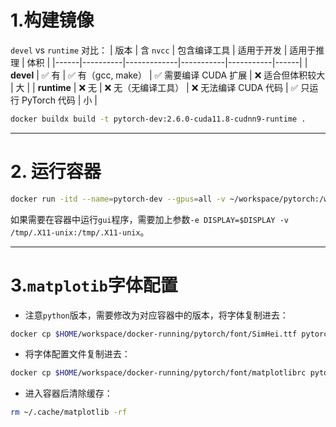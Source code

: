 # 1.构建镜像

`devel` vs `runtime` 对比：
| 版本 | 含 `nvcc` | 包含编译工具 | 适用于开发 | 适用于推理 | 体积 |
|------|----------|-------------|-----------|-----------|------|
| **devel** | ✅ 有 | ✅ 有（gcc, make） | ✅ 需要编译 CUDA 扩展 | ❌ 适合但体积较大 | 大 |
| **runtime** | ❌ 无 | ❌ 无（无编译工具） | ❌ 无法编译 CUDA 代码 | ✅ 只运行 PyTorch 代码 | 小 |

```bash
docker buildx build -t pytorch-dev:2.6.0-cuda11.8-cudnn9-runtime .
```

---

# 2. 运行容器

```bash
docker run -itd --name=pytorch-dev --gpus=all -v ~/workspace/pytorch:/workspace pytorch-dev:2.6.0-cuda11.8-cudnn9-runtime
```

如果需要在容器中运行`gui`程序，需要加上参数`-e DISPLAY=$DISPLAY -v /tmp/.X11-unix:/tmp/.X11-unix`。

---

# 3.`matplotib`字体配置

- 注意`python`版本，需要修改为对应容器中的版本，将字体复制进去：
```bash
docker cp $HOME/workspace/docker-running/pytorch/font/SimHei.ttf pytorch:/opt/conda/lib/python3.10/site-packages/matplotlib/mpl-data/fonts/ttf
```

- 将字体配置文件复制进去：
```bash
docker cp $HOME/workspace/docker-running/pytorch/font/matplotlibrc pytorch:/opt/conda/lib/python3.10/site-packages/matplotlib/mpl-data
```

- 进入容器后清除缓存：
```bash
rm ~/.cache/matplotlib -rf
```